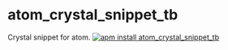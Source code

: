 # atom_crystal_snippet_tb

Crystal snippet for atom.
[![apm install atom_crystal_snippet_tb](https://apm-badges.herokuapp.com/apm/atom_crystal_snippet_tb.svg)](https://atom.io/packages/atom_crystal_snippet_tb)

